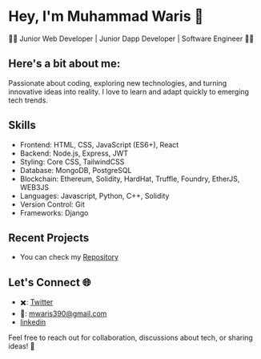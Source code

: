 # Hey, I'm Muhammad Waris 👋

**👨‍💻** Junior Web Developer | Junior Dapp Developer | Software Engineer **👨‍🎓**

## Here's a bit about me:
Passionate about coding, exploring new technologies, and turning innovative ideas into reality. I love to learn and adapt quickly to emerging tech trends.

## Skills
- Frontend: HTML, CSS, JavaScript (ES6+), React
- Backend: Node.js, Express, JWT
- Styling: Core CSS, TailwindCSS
- Database: MongoDB, PostgreSQL
- Blockchain: Ethereum, Solidity, HardHat, Truffle, Foundry, EtherJS, WEB3JS
- Languages: Javascript, Python, C++, Solidity
- Version Control: Git
- Frameworks: Django

## Recent Projects
- You can check my [Repository](https://github.com/mwaris390?tab=repositories)

## Let's Connect 🌐
- ✖️: [Twitter](https://twitter.com/mwaris390)
- 📧: mwaris390@gmail.com
- [linkedin](https://www.linkedin.com/in/mwaris390)

Feel free to reach out for collaboration, discussions about tech, or sharing ideas! 🚀
